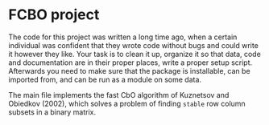# FCBO project

The code for this project was written a long time ago, when a certain individual was confident
that they wrote code without bugs and could write it however they like. Your task is to clean
it up, organize it so that data, code and documentation are in their proper places, write a proper
setup script. Afterwards you need to make sure that the package is installable, can be imported
from, and can be run as a module on some data.

The main file implements the fast CbO algorithm of Kuznetsov and Obiedkov (2002), which solves
a problem of finding `stable` row column subsets in a binary matrix.
